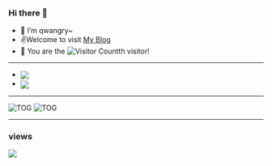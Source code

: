 ### Hi there 👋

- 🌱 I’m qwangry~
- ✌️Welcome to visit [My Blog](https://qwangry.github.io/)
- 🔭 You are the ![Visitor Count](https://profile-counter.glitch.me/qwangry/count.svg)th visitor!

---

- <img align="center"  src="https://github-readme-stats.vercel.app/api/top-langs/?username=qwangry&theme=radical&layout=compact"  />

- <img align="center"  src="https://github-readme-stats.vercel.app/api?username=qwangry&show_icons=true&theme=radical"/>


---

![TOG](https://raw.githubusercontent.com/qwangry/generate/output/github-contribution-grid-snake.svg#gh-dark-mode-only)
![TOG](https://raw.githubusercontent.com/qwangry/generate/output/github-contribution-grid-snake.svg#gh-light-mode-only)

---
### views
![](https://komarev.com/ghpvc/?username=qwangry)

<!--
**qwangry/qwangry** is a ✨ _special_ ✨ repository because its `README.md` (this file) appears on your GitHub profile.

Here are some ideas to get you started:

- 🔭 I’m currently working on ...
- 🌱 I’m currently learning ...
- 👯 I’m looking to collaborate on ...
- 🤔 I’m looking for help with ...
- 💬 Ask me about ...
- 📫 How to reach me: ...
- 😄 Pronouns: ...
- ⚡ Fun fact: ...
-->
